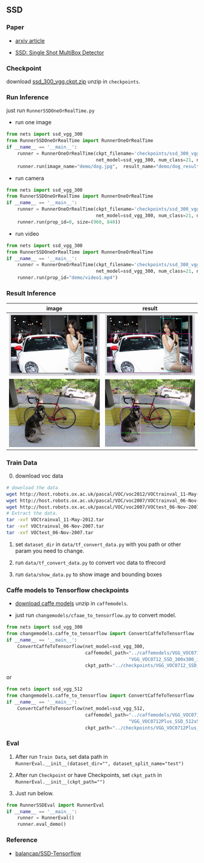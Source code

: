 ## SSD


### Paper

* [arxiv article](http://arxiv.org/abs/1512.02325)

* [SSD: Single Shot MultiBox Detector](/paper/SSD%20-%20Single%20Shot%20MultiBox%20Detector.pdf)


### Checkpoint

download [ssd_300_vgg.ckpt.zip](https://github.com/balancap/SSD-Tensorflow/tree/master/checkpoints)
unzip in `checkpoints`.


### Run Inference

just run `RunnerSSDOneOrRealTime.py`

* run one image
```python
from nets import ssd_vgg_300
from RunnerSSDOneOrRealTime import RunnerOneOrRealTime
if __name__ == '__main__':
    runner = RunnerOneOrRealTime(ckpt_filename='checkpoints/ssd_300_vgg.ckpt', 
                                 net_model=ssd_vgg_300, num_class=21, net_shape=(300, 300))
    runner.run(image_name="demo/dog.jpg",  result_name="demo/dog_result.png")
```

* run camera
```python
from nets import ssd_vgg_300
from RunnerSSDOneOrRealTime import RunnerOneOrRealTime
if __name__ == '__main__':
    runner = RunnerOneOrRealTime(ckpt_filename='checkpoints/ssd_300_vgg.ckpt', 
                                 net_model=ssd_vgg_300, num_class=21, net_shape=(300, 300))
    runner.run(prop_id=0, size=(960, 840))
```

* run video
```python
from nets import ssd_vgg_300
from RunnerSSDOneOrRealTime import RunnerOneOrRealTime
if __name__ == '__main__':
    runner = RunnerOneOrRealTime(ckpt_filename='checkpoints/ssd_300_vgg.ckpt', 
                                 net_model=ssd_vgg_300, num_class=21, net_shape=(300, 300))
    runner.run(prop_id="demo/video1.mp4")
```


### Result Inference

| image | result |
| --- | --- |
| ![car](demo/car.jpg) | ![car](demo/car_result.png) |
| ![car](demo/dog.jpg) | ![car](demo/dog_result.png) |


### Train Data

0. download voc data
```bash
# download the data
wget http://host.robots.ox.ac.uk/pascal/VOC/voc2012/VOCtrainval_11-May-2012.tar
wget http://host.robots.ox.ac.uk/pascal/VOC/voc2007/VOCtrainval_06-Nov-2007.tar
wget http://host.robots.ox.ac.uk/pascal/VOC/voc2007/VOCtest_06-Nov-2007.tar
# Extract the data.
tar -xvf VOCtrainval_11-May-2012.tar
tar -xvf VOCtrainval_06-Nov-2007.tar
tar -xvf VOCtest_06-Nov-2007.tar
```

1. set `dataset_dir` in `data/tf_convert_data.py` with you path or other param you need to change.

2. run `data/tf_convert_data.py`  to convert voc data to tfrecord

3. run `data/show_data.py` to show image and bounding boxes


### Caffe models to Tensorflow checkpoints

* [download caffe models](https://github.com/weiliu89/caffe/tree/ssd#models) unzip in `caffemodels`.

* just run `changemodels/cfaae_to_tensorflow.py` to convert model.

```python
from nets import ssd_vgg_300
from changemodels.caffe_to_tensorflow import ConvertCaffeToTensorflow
if __name__ == '__main__':
    ConvertCaffeToTensorflow(net_model=ssd_vgg_300,
                             caffemodel_path="../caffemodels/VGG_VOC0712_SSD_300x300/"
                                             "VGG_VOC0712_SSD_300x300_iter_120000.caffemodel",
                             ckpt_path="../checkpoints/VGG_VOC0712_SSD_300x300.ckpt").convert()
```
or
```python
from nets import ssd_vgg_512
from changemodels.caffe_to_tensorflow import ConvertCaffeToTensorflow
if __name__ == '__main__':
    ConvertCaffeToTensorflow(net_model=ssd_vgg_512,
                             caffemodel_path="../caffemodels/VGG_VOC0712Plus_SSD_512x512_ft/"
                                             "VGG_VOC0712Plus_SSD_512x512_ft_iter_160000.caffemodel",
                             ckpt_path="../checkpoints/VGG_VOC0712Plus_SSD_512x512.ckpt").convert()
```


### Eval

1. After run `Train Data`, set data path in `RunnerEval.__init__(dataset_dir="", dataset_split_name="test")`

2. After run `Checkpoint` or have Checkpoints, set `ckpt_path` in `RunnerEval.__init__(ckpt_path="")`

3. Just run below.

```python
from RunnerSSDEval import RunnerEval
if __name__ == '__main__':
    runner = RunnerEval()
    runner.eval_demo()
```



### Reference

* [balancap/SSD-Tensorflow](https://github.com/balancap/SSD-Tensorflow)

